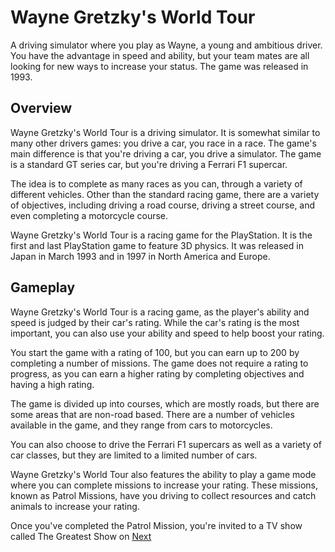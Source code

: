 # Wayne Gretzky's World Tour

A driving simulator where you play as Wayne, a young and ambitious driver. You have the advantage in speed and ability, but your team mates are all looking for new ways to increase your status. The game was released in 1993.

## Overview

Wayne Gretzky's World Tour is a driving simulator. It is somewhat similar to many other drivers games: you drive a car, you race in a race. The game's main difference is that you're driving a car, you drive a simulator. The game is a standard GT series car, but you're driving a Ferrari F1 supercar.

The idea is to complete as many races as you can, through a variety of different vehicles. Other than the standard racing game, there are a variety of objectives, including driving a road course, driving a street course, and even completing a motorcycle course.

Wayne Gretzky's World Tour is a racing game for the PlayStation. It is the first and last PlayStation game to feature 3D physics. It was released in Japan in March 1993 and in 1997 in North America and Europe.

## Gameplay

Wayne Gretzky's World Tour is a racing game, as the player's ability and speed is judged by their car's rating. While the car's rating is the most important, you can also use your ability and speed to help boost your rating.

You start the game with a rating of 100, but you can earn up to 200 by completing a number of missions. The game does not require a rating to progress, as you can earn a higher rating by completing objectives and having a high rating.

The game is divided up into courses, which are mostly roads, but there are some areas that are non-road based. There are a number of vehicles available in the game, and they range from cars to motorcycles.

You can also choose to drive the Ferrari F1 supercars as well as a variety of car classes, but they are limited to a limited number of cars.

Wayne Gretzky's World Tour also features the ability to play a game mode where you can complete missions to increase your rating. These missions, known as Patrol Missions, have you driving to collect resources and catch animals to increase your rating.

Once you've completed the Patrol Mission, you're invited to a TV show called The Greatest Show on
[Next](341.md)